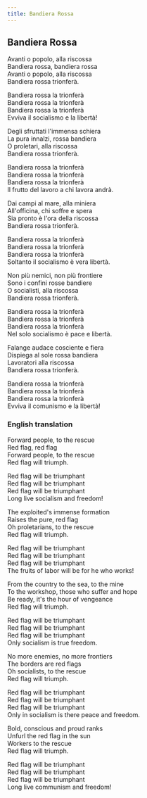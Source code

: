 ```yaml
---
title: Bandiera Rossa
---
```

## Bandiera Rossa

Avanti o popolo, alla riscossa  
Bandiera rossa, bandiera rossa  
Avanti o popolo, alla riscossa  
Bandiera rossa trionferà.

Bandiera rossa la trionferà  
Bandiera rossa la trionferà  
Bandiera rossa la trionferà  
Evviva il socialismo e la libertà!

Degli sfruttati l'immensa schiera  
La pura innalzi, rossa bandiera  
O proletari, alla riscossa  
Bandiera rossa trionferà.

Bandiera rossa la trionferà  
Bandiera rossa la trionferà  
Bandiera rossa la trionferà  
Il frutto del lavoro a chi lavora andrà.

Dai campi al mare, alla miniera  
All'officina, chi soffre e spera  
Sia pronto è l'ora della riscossa  
Bandiera rossa trionferà.

Bandiera rossa la trionferà  
Bandiera rossa la trionferà  
Bandiera rossa la trionferà  
Soltanto il socialismo è vera libertà.

Non più nemici, non più frontiere  
Sono i confini rosse bandiere  
O socialisti, alla riscossa  
Bandiera rossa trionferà.

Bandiera rossa la trionferà  
Bandiera rossa la trionferà  
Bandiera rossa la trionferà  
Nel solo socialismo è pace e libertà.

Falange audace cosciente e fiera  
Dispiega al sole rossa bandiera  
Lavoratori alla riscossa  
Bandiera rossa trionferà.

Bandiera rossa la trionferà  
Bandiera rossa la trionferà  
Bandiera rossa la trionferà  
Evviva il comunismo e la libertà!
	
### English translation

Forward people, to the rescue  
Red flag, red flag  
Forward people, to the rescue  
Red flag will triumph.

Red flag will be triumphant  
Red flag will be triumphant  
Red flag will be triumphant  
Long live socialism and freedom!

The exploited's immense formation  
Raises the pure, red flag  
Oh proletarians, to the rescue  
Red flag will triumph.

Red flag will be triumphant  
Red flag will be triumphant  
Red flag will be triumphant  
The fruits of labor will be for he who works!

From the country to the sea, to the mine  
To the workshop, those who suffer and hope  
Be ready, it's the hour of vengeance  
Red flag will triumph.

Red flag will be triumphant  
Red flag will be triumphant  
Red flag will be triumphant  
Only socialism is true freedom.

No more enemies, no more frontiers  
The borders are red flags  
Oh socialists, to the rescue  
Red flag will triumph.

Red flag will be triumphant  
Red flag will be triumphant  
Red flag will be triumphant  
Only in socialism is there peace and freedom.

Bold, conscious and proud ranks  
Unfurl the red flag in the sun  
Workers to the rescue  
Red flag will triumph.

Red flag will be triumphant  
Red flag will be triumphant  
Red flag will be triumphant  
Long live communism and freedom!
